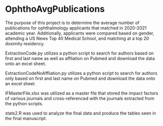 # OphthoAvgPublications

The purpose of this project is to determine the average number of publications for ophthalmology applicants that matched in 2020-2021 academic year. Additionally, applicants were compared based on gender, attending a US News Top 40 Medical School, and matching at a top 20 doximity residency. 

ExtractionCode.py utilizes a python script to search for authors based on first and last name as well as affliation on Pubmed and download the data onto an excel sheet.

ExtractionCodeNoAffliation.py utilizes a python script to search for authors only based on first and last name on Pubmed and download the data onto an excel sheet.

IFMasterFile.xlsx was utilized as a master file that stored the impact factors of various journals and cross-referenced with the journals extracted from the python scripts. 

stats2.R was used to analyze the final data and produce the tables seen in the final manuscript. 
